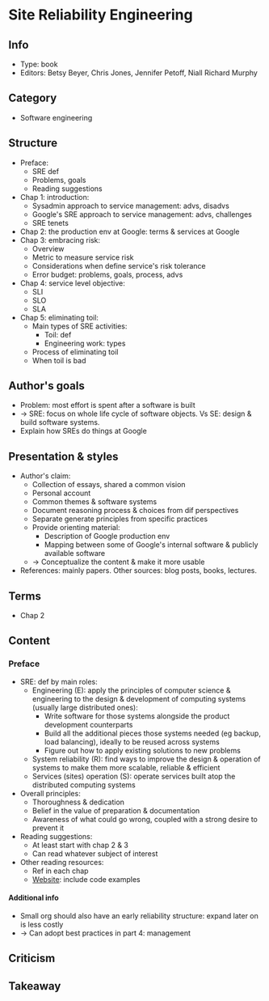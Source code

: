 # Site Reliability Engineering

## Info
- Type: book
- Editors: Betsy Beyer, Chris Jones, Jennifer Petoff, Niall Richard Murphy

## Category
- Software engineering

## Structure
- Preface:
  - SRE def
  - Problems, goals
  - Reading suggestions
- Chap 1: introduction:
  - Sysadmin approach to service management: advs, disadvs
  - Google's SRE approach to service management: advs, challenges
  - SRE tenets
- Chap 2: the production env at Google: terms & services at Google
- Chap 3: embracing risk:
  - Overview
  - Metric to measure service risk
  - Considerations when define service's risk tolerance
  - Error budget: problems, goals, process, advs
- Chap 4: service level objective:
  - SLI
  - SLO
  - SLA
- Chap 5: eliminating toil:
  - Main types of SRE activities:
    - Toil: def
    - Engineering work: types
  - Process of eliminating toil
  - When toil is bad

## Author's goals
- Problem: most effort is spent after a software is built
- -> SRE: focus on whole life cycle of software objects. Vs SE: design & build software systems.
- Explain how SREs do things at Google

## Presentation & styles
- Author's claim:
  - Collection of essays, shared a common vision
  - Personal account
  - Common themes & software systems
  - Document reasoning process & choices from dif perspectives
  - Separate generate principles from specific practices
  - Provide orienting material:
    - Description of Google production env
    - Mapping between some of Google's internal software & publicly available software
  - -> Conceptualize the content & make it more usable
- References: mainly papers. Other sources: blog posts, books, lectures.

## Terms
- Chap 2

## Content
### Preface
- SRE: def by main roles:
  - Engineering (E): apply the principles of computer science & engineering to
    the design & development of computing systems (usually large distributed ones):
    - Write software for those systems alongside the product development counterparts
    - Build all the additional pieces those systems needed (eg backup, load balancing), ideally to be reused across systems
    - Figure out how to apply existing solutions to new problems
  - System reliability (R): find ways to improve the design & operation of systems to make them more scalable, reliable & efficient
  - Services (sites) operation (S): operate services built atop the distributed computing systems
- Overall principles:
  - Thoroughness & dedication
  - Belief in the value of preparation & documentation
  - Awareness of what could go wrong, coupled with a strong desire to prevent it
- Reading suggestions:
  - At least start with chap 2 & 3
  - Can read whatever subject of interest
- Other reading resources:
  - Ref in each chap
  - [Website](https://g.co/SREBook): include code examples
#### Additional info
- Small org should also have an early reliability structure: expand later on is less costly
- -> Can adopt best practices in part 4: management

## Criticism

## Takeaway